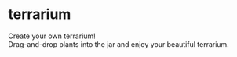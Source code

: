 # terrarium

Create your own terrarium! <br>
Drag-and-drop plants into the jar and enjoy your beautiful terrarium.
